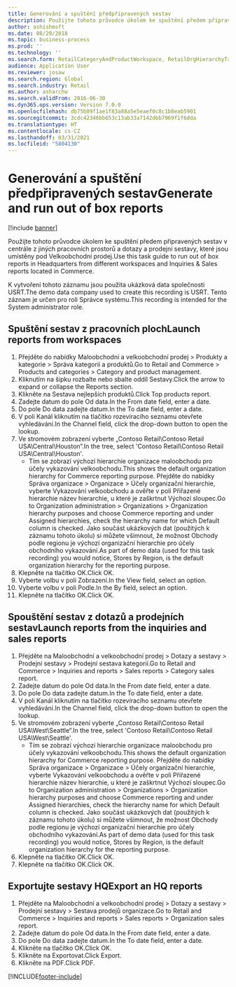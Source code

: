 ```yaml
---
title: Generování a spuštění předpřipravených sestav
description: Použijte tohoto průvodce úkolem ke spuštění předem připravených sestav v centrále z jiných pracovních prostorů a dotazy a prodejní sestavy, které jsou umístěny pod Velkoobchodní prodej.
author: ashishmsft
ms.date: 08/29/2018
ms.topic: business-process
ms.prod: ''
ms.technology: ''
ms.search.form: RetailCategoryAndProductWorkspace, RetailOrgHierarchyTreeLookup, SrsReportViewerForm
audience: Application User
ms.reviewer: josaw
ms.search.region: Global
ms.search.industry: Retail
ms.author: asharchw
ms.search.validFrom: 2016-06-30
ms.dyn365.ops.version: Version 7.0.0
ms.openlocfilehash: db75b09f1ae1f83a88a5e5eaef0c8c1b8eab5901
ms.sourcegitcommit: 3cdc42346bb653c13ab33a7142dbb7969f1f6dda
ms.translationtype: HT
ms.contentlocale: cs-CZ
ms.lasthandoff: 03/31/2021
ms.locfileid: "5804130"
---
```

# <a name="generate-and-run-out-of-box-reports"></a><span data-ttu-id="9b71e-103">Generování a spuštění předpřipravených sestav</span><span class="sxs-lookup"><span data-stu-id="9b71e-103">Generate and run out of box reports</span></span>

[!include [banner](../includes/banner.md)]

<span data-ttu-id="9b71e-104">Použijte tohoto průvodce úkolem ke spuštění předem připravených sestav v centrále z jiných pracovních prostorů a dotazy a prodejní sestavy, které jsou umístěny pod Velkoobchodní prodej.</span><span class="sxs-lookup"><span data-stu-id="9b71e-104">Use this task guide to run out of box reports in Headquarters from different workspaces and Inquiries & Sales reports located in Commerce.</span></span>

<span data-ttu-id="9b71e-105">K vytvoření tohoto záznamu jsou použita ukázková data společnosti USRT.</span><span class="sxs-lookup"><span data-stu-id="9b71e-105">The demo data company used to create this recording is USRT.</span></span> <span data-ttu-id="9b71e-106">Tento záznam je určen pro roli Správce systému.</span><span class="sxs-lookup"><span data-stu-id="9b71e-106">This recording is intended for the System administrator role.</span></span>

## <a name="launch-reports-from-workspaces"></a><span data-ttu-id="9b71e-107">Spuštění sestav z pracovních ploch</span><span class="sxs-lookup"><span data-stu-id="9b71e-107">Launch reports from workspaces</span></span>
1. <span data-ttu-id="9b71e-108">Přejděte do nabídky Maloobchodní a velkoobchodní prodej > Produkty a kategorie > Správa kategorií a produktů.</span><span class="sxs-lookup"><span data-stu-id="9b71e-108">Go to Retail and Commerce > Products and categories > Category and product management.</span></span>
2. <span data-ttu-id="9b71e-109">Kliknutím na šipku rozbalte nebo sbalte oddíl Sestavy.</span><span class="sxs-lookup"><span data-stu-id="9b71e-109">Click the arrow to expand or collapse the Reports section.</span></span>
3. <span data-ttu-id="9b71e-110">Klikněte na Sestava nejlepších produktů.</span><span class="sxs-lookup"><span data-stu-id="9b71e-110">Click Top products report.</span></span>
4. <span data-ttu-id="9b71e-111">Zadejte datum do pole Od data.</span><span class="sxs-lookup"><span data-stu-id="9b71e-111">In the From date field, enter a date.</span></span>
5. <span data-ttu-id="9b71e-112">Do pole Do data zadejte datum.</span><span class="sxs-lookup"><span data-stu-id="9b71e-112">In the To date field, enter a date.</span></span>
6. <span data-ttu-id="9b71e-113">V poli Kanál kliknutím na tlačítko rozevíracího seznamu otevřete vyhledávání.</span><span class="sxs-lookup"><span data-stu-id="9b71e-113">In the Channel field, click the drop-down button to open the lookup.</span></span>
7. <span data-ttu-id="9b71e-114">Ve stromovém zobrazení vyberte „Contoso Retail\Contoso Retail USA\Central\Houston“.</span><span class="sxs-lookup"><span data-stu-id="9b71e-114">In the tree, select 'Contoso Retail\Contoso Retail USA\Central\Houston'.</span></span>
    * <span data-ttu-id="9b71e-115">Tím se zobrazí výchozí hierarchie organizace maloobchodu pro účely vykazování velkoobchodu.</span><span class="sxs-lookup"><span data-stu-id="9b71e-115">This shows the default organization hierarchy for Commerce reporting purpose.</span></span>   <span data-ttu-id="9b71e-116">Přejděte do nabídky Správa organizace > Organizace > Účely organizační hierarchie, vyberte Vykazování velkoobchodu a ověřte v poli Přiřazené hierarchie název hierarchie, u které je zaškrtnut Výchozí sloupec.</span><span class="sxs-lookup"><span data-stu-id="9b71e-116">Go to Organization administration > Organizations > Organization hierarchy purposes and choose Commerce reporting and under Assigned hierarchies, check the hierarchy name for which Default column is checked.</span></span> <span data-ttu-id="9b71e-117">Jako součást ukázkových dat (použitých k záznamu tohoto úkolu) si můžete všimnout, že možnost Obchody podle regionu je výchozí organizační hierarchie pro účely obchodního vykazování.</span><span class="sxs-lookup"><span data-stu-id="9b71e-117">As part of demo data (used for this task recording) you would notice, Stores by Region, is the default organization hierarchy for the reporting purpose.</span></span>     
8. <span data-ttu-id="9b71e-118">Klepněte na tlačítko OK.</span><span class="sxs-lookup"><span data-stu-id="9b71e-118">Click OK.</span></span>
9. <span data-ttu-id="9b71e-119">Vyberte volbu v poli Zobrazení.</span><span class="sxs-lookup"><span data-stu-id="9b71e-119">In the View field, select an option.</span></span>
10. <span data-ttu-id="9b71e-120">Vyberte volbu v poli Podle.</span><span class="sxs-lookup"><span data-stu-id="9b71e-120">In the By field, select an option.</span></span>
11. <span data-ttu-id="9b71e-121">Klepněte na tlačítko OK.</span><span class="sxs-lookup"><span data-stu-id="9b71e-121">Click OK.</span></span>

## <a name="launch-reports-from-the-inquiries-and-sales-reports"></a><span data-ttu-id="9b71e-122">Spouštění sestav z dotazů a prodejních sestav</span><span class="sxs-lookup"><span data-stu-id="9b71e-122">Launch reports from the inquiries and sales reports</span></span>
1. <span data-ttu-id="9b71e-123">Přejděte na Maloobchodní a velkoobchodní prodej > Dotazy a sestavy > Prodejní sestavy > Prodejní sestava kategorií.</span><span class="sxs-lookup"><span data-stu-id="9b71e-123">Go to Retail and Commerce > Inquiries and reports > Sales reports > Category sales report.</span></span>
2. <span data-ttu-id="9b71e-124">Zadejte datum do pole Od data.</span><span class="sxs-lookup"><span data-stu-id="9b71e-124">In the From date field, enter a date.</span></span>
3. <span data-ttu-id="9b71e-125">Do pole Do data zadejte datum.</span><span class="sxs-lookup"><span data-stu-id="9b71e-125">In the To date field, enter a date.</span></span>
4. <span data-ttu-id="9b71e-126">V poli Kanál kliknutím na tlačítko rozevíracího seznamu otevřete vyhledávání.</span><span class="sxs-lookup"><span data-stu-id="9b71e-126">In the Channel field, click the drop-down button to open the lookup.</span></span>
5. <span data-ttu-id="9b71e-127">Ve stromovém zobrazení vyberte „Contoso Retail\Contoso Retail USA\West\Seattle“.</span><span class="sxs-lookup"><span data-stu-id="9b71e-127">In the tree, select 'Contoso Retail\Contoso Retail USA\West\Seattle'.</span></span>
    * <span data-ttu-id="9b71e-128">Tím se zobrazí výchozí hierarchie organizace maloobchodu pro účely vykazování velkoobchodu.</span><span class="sxs-lookup"><span data-stu-id="9b71e-128">This shows the default organization hierarchy for Commerce reporting purpose.</span></span> <span data-ttu-id="9b71e-129">Přejděte do nabídky Správa organizace > Organizace > Účely organizační hierarchie, vyberte Vykazování velkoobchodu a ověřte v poli Přiřazené hierarchie název hierarchie, u které je zaškrtnut Výchozí sloupec.</span><span class="sxs-lookup"><span data-stu-id="9b71e-129">Go to Organization administration > Organizations > Organization hierarchy purposes and choose Commerce reporting and under Assigned hierarchies, check the hierarchy name for which Default column is checked.</span></span> <span data-ttu-id="9b71e-130">Jako součást ukázkových dat (použitých k záznamu tohoto úkolu) si můžete všimnout, že možnost Obchody podle regionu je výchozí organizační hierarchie pro účely obchodního vykazování.</span><span class="sxs-lookup"><span data-stu-id="9b71e-130">As part of demo data (used for this task recording) you would notice, Stores by Region, is the default organization hierarchy for the reporting purpose.</span></span>     
6. <span data-ttu-id="9b71e-131">Klepněte na tlačítko OK.</span><span class="sxs-lookup"><span data-stu-id="9b71e-131">Click OK.</span></span>
7. <span data-ttu-id="9b71e-132">Klepněte na tlačítko OK.</span><span class="sxs-lookup"><span data-stu-id="9b71e-132">Click OK.</span></span>

## <a name="export-an-hq-reports"></a><span data-ttu-id="9b71e-133">Exportujte sestavy HQ</span><span class="sxs-lookup"><span data-stu-id="9b71e-133">Export an HQ reports</span></span>
1. <span data-ttu-id="9b71e-134">Přejděte na Maloobchodní a velkoobchodní prodej > Dotazy a sestavy > Prodejní sestavy > Sestava prodejů organizace.</span><span class="sxs-lookup"><span data-stu-id="9b71e-134">Go to Retail and Commerce > Inquiries and reports > Sales reports > Organization sales report.</span></span>
2. <span data-ttu-id="9b71e-135">Zadejte datum do pole Od data.</span><span class="sxs-lookup"><span data-stu-id="9b71e-135">In the From date field, enter a date.</span></span>
3. <span data-ttu-id="9b71e-136">Do pole Do data zadejte datum.</span><span class="sxs-lookup"><span data-stu-id="9b71e-136">In the To date field, enter a date.</span></span>
4. <span data-ttu-id="9b71e-137">Klikněte na tlačítko OK.</span><span class="sxs-lookup"><span data-stu-id="9b71e-137">Click OK.</span></span>
5. <span data-ttu-id="9b71e-138">Klikněte na Exportovat.</span><span class="sxs-lookup"><span data-stu-id="9b71e-138">Click Export.</span></span>
6. <span data-ttu-id="9b71e-139">Klikněte na PDF.</span><span class="sxs-lookup"><span data-stu-id="9b71e-139">Click PDF.</span></span>



[!INCLUDE[footer-include](../../includes/footer-banner.md)]
